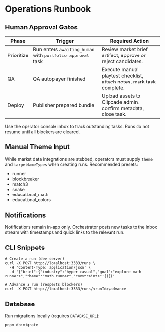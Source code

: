 # Operations Runbook

## Human Approval Gates

| Phase | Trigger | Required Action |
|-------|---------|-----------------|
| Prioritize | Run enters `awaiting_human` with `portfolio_approval` task | Review market brief artifact, approve or reject candidates. |
| QA | QA autoplayer finished | Execute manual playtest checklist, attach notes, mark task complete. |
| Deploy | Publisher prepared bundle | Upload assets to Clipcade admin, confirm metadata, close task. |

Use the operator console inbox to track outstanding tasks. Runs do not resume until all blockers are cleared.

## Manual Theme Input

While market data integrations are stubbed, operators must supply `theme` and `targetGameTypes` when creating runs. Recommended presets:
- runner
- blockbreaker
- match3
- snake
- educational_math
- educational_colors

## Notifications

Notifications remain in-app only. Orchestrator posts new tasks to the inbox stream with timestamps and quick links to the relevant run.

## CLI Snippets

```
# Create a run (dev server)
curl -X POST http://localhost:3333/runs \
  -H 'Content-Type: application/json' \
  -d '{"brief":{"industry":"hyper casual","goal":"explore math runners","theme":"math runner","constraints":{}}}'

# Advance a run (respects blockers)
curl -X POST http://localhost:3333/runs/<runId>/advance
```

## Database

Run migrations locally (requires `DATABASE_URL`):

```
pnpm db:migrate
```
